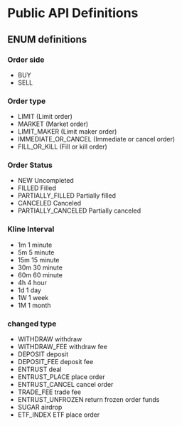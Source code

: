 # Public API Definitions

## ENUM definitions

### Order side

- BUY
- SELL

### Order type

- LIMIT (Limit order)
- MARKET (Market order)
- LIMIT_MAKER (Limit maker order)
- IMMEDIATE_OR_CANCEL (Immediate or cancel order)
- FILL_OR_KILL (Fill or kill order)

### Order Status

- NEW Uncompleted
- FILLED Filled
- PARTIALLY_FILLED Partially filled
- CANCELED Canceled
- PARTIALLY_CANCELED Partially canceled

### Kline Interval

- 1m 1 minute
- 5m 5 minute
- 15m 15 minute
- 30m 30 minute
- 60m 60 minute
- 4h 4 hour
- 1d 1 day
- 1W 1 week
- 1M 1 month

### changed type

- WITHDRAW withdraw
- WITHDRAW_FEE withdraw fee
- DEPOSIT deposit
- DEPOSIT_FEE deposit fee
- ENTRUST deal
- ENTRUST_PLACE place order
- ENTRUST_CANCEL cancel order
- TRADE_FEE trade fee
- ENTRUST_UNFROZEN return frozen order funds
- SUGAR airdrop
- ETF_INDEX ETF place order
